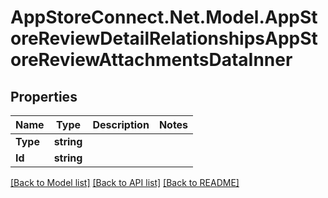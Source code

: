 # AppStoreConnect.Net.Model.AppStoreReviewDetailRelationshipsAppStoreReviewAttachmentsDataInner

## Properties

Name | Type | Description | Notes
------------ | ------------- | ------------- | -------------
**Type** | **string** |  | 
**Id** | **string** |  | 

[[Back to Model list]](../README.md#documentation-for-models) [[Back to API list]](../README.md#documentation-for-api-endpoints) [[Back to README]](../README.md)

